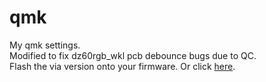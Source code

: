 # qmk
 My qmk settings.  
 Modified to fix dz60rgb_wkl pcb debounce bugs due to QC.  
 Flash the via version onto your firmware. Or click [here](https://github.com/qtkite/qmk/blob/main/dz60rgb_wkl/bin/dztech_dz60rgb_wkl_v2_via_7.hex).
